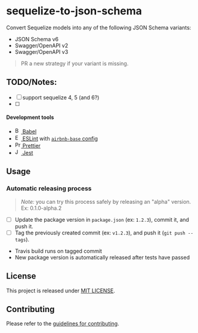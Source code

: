 # sequelize-to-json-schema

Convert Sequelize models into any of the following JSON Schema variants:

- JSON Schema v6
- Swagger/OpenAPI v2
- Swagger/OpenAPI v3

> PR a new strategy if your variant is missing.

## TODO/Notes:

- [ ] support sequelize 4, 5 (and 6?)
- [ ]


#### Development tools

- [<img alt="Babel" src="https://babeljs.io/img/favicon.png" height="16"> Babel](https://babeljs.io/)
- [<img alt="ESLint" src="https://eslint.org/img/favicon.512x512.png" height="16"> ESLint](https://eslint.org/) with [`airbnb-base` config](https://www.npmjs.com/package/eslint-config-airbnb-base)
- [<img alt="Prettier" src="https://prettier.io/icon.png" height="16"> Prettier](https://prettier.io/)
- [<img alt="Jest" src="https://jestjs.io/img/favicon/favicon.ico" height="16"> Jest](https://jestjs.io/)

## Usage

### Automatic releasing process

> _Note:_ you can try this process safely by releasing an "alpha" version. Ex: 0.1.0-alpha.2

- [ ] Update the package version in `package.json` (ex: `1.2.3`), commit it, and push it.
- [ ] Tag the previously created commit (ex: `v1.2.3`), and push it (`git push --tags`).
- Travis build runs on tagged commit
- New package version is automatically released after tests have passed

## License

This project is released under [MIT LICENSE](LICENSE.txt).

## Contributing

Please refer to the [guidelines for contributing](./CONTRIBUTING.md).
